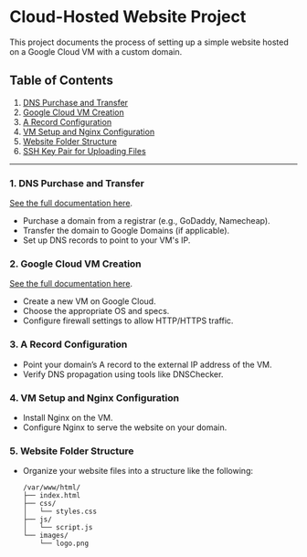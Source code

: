 # Cloud-Hosted Website Project

This project documents the process of setting up a simple website hosted on a Google Cloud VM with a custom domain. 

## Table of Contents

1. [DNS Purchase and Transfer](#dns-purchase-and-transfer)
2. [Google Cloud VM Creation](#google-cloud-vm-creation)
3. [A Record Configuration](#a-record-configuration)
4. [VM Setup and Nginx Configuration](#vm-setup-and-nginx-configuration)
5. [Website Folder Structure](#website-folder-structure)
6. [SSH Key Pair for Uploading Files](#ssh-key-pair-for-uploading-files)

---

### 1. DNS Purchase and Transfer

[See the full documentation here](dns-config/dns-setup.md).

- Purchase a domain from a registrar (e.g., GoDaddy, Namecheap).
- Transfer the domain to Google Domains (if applicable).
- Set up DNS records to point to your VM's IP.

### 2. Google Cloud VM Creation

[See the full documentation here](vm-setup/google-cloud-vm.md).

- Create a new VM on Google Cloud.
- Choose the appropriate OS and specs.
- Configure firewall settings to allow HTTP/HTTPS traffic.

### 3. A Record Configuration

- Point your domain’s A record to the external IP address of the VM.
- Verify DNS propagation using tools like DNSChecker.

### 4. VM Setup and Nginx Configuration

- Install Nginx on the VM.
- Configure Nginx to serve the website on your domain.

### 5. Website Folder Structure

- Organize your website files into a structure like the following:
  ```plaintext
  /var/www/html/
  ├── index.html
  ├── css/
  │   └── styles.css
  ├── js/
  │   └── script.js
  └── images/
      └── logo.png
